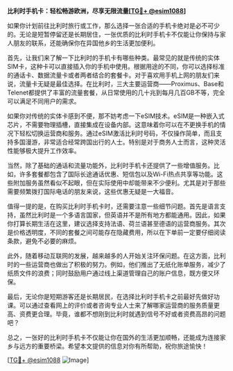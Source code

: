 **比利时手机卡：轻松畅游欧洲，尽享无限流量[[TG💪+ @esim1088](https://t.me/s/esim1088)]**

如果你计划前往比利时旅行或工作，那么选择一张合适的手机卡绝对是必不可少的。无论是短暂停留还是长期居住，一张优质的比利时手机卡不仅能让你保持与家人朋友的联系，还能确保你在异国他乡的生活更加便利。

首先，让我们来了解一下比利时的手机卡有哪些种类。最常见的就是传统的实体SIM卡，这种卡可以直接插入你的手机中使用。根据用途的不同，你可以选择标准的通话卡、数据流量卡或者两者结合的套餐卡。对于喜欢用手机上网的朋友们来说，流量卡无疑是最佳选择。在比利时，三大主要运营商——Proximus、Base和Telenet都提供了丰富的流量套餐，从日常使用的几十兆到每月几百GB不等，完全可以满足不同用户的需求。

如果你对传统的实体卡感到不便，那不妨考虑一下eSIM技术。eSIM是一种嵌入式芯片，不需要物理插槽，直接集成在设备内部。这意味着你可以在不更换手机的情况下轻松切换运营商和服务。通过eSIM激活比利时号码，不仅操作简单，而且支持多国漫游，非常适合经常跨国出行的人士。特别是对于商务人士而言，这种灵活性能够极大提升工作效率。

当然，除了基础的通话和流量功能外，比利时手机卡还提供了一些增值服务。比如，许多套餐都包含了国际长途通话优惠、短信包以及Wi-Fi热点共享等功能。这些附加服务虽然看似不起眼，但在实际使用中却能带来不少便利。尤其是对于那些需要频繁拨打国际电话的朋友来说，这些优惠无疑是一大福音。

值得一提的是，在购买比利时手机卡时，还需要注意一些细节问题。首先是语言支持，虽然比利时是一个多语言国家，但英语并不是所有地方都能通用。因此，如果你打算长期生活在这里，建议选择支持法语、荷兰语甚至德语的运营商服务。其次是价格透明度，不同的套餐之间可能存在隐藏费用，所以在下单前一定要仔细阅读条款，避免不必要的麻烦。

此外，随着移动互联网的发展，越来越多的人开始关注环保问题。在这方面，比利时的一些运营商也做出了积极的努力。例如，他们推出了无纸化账单服务，减少了纸质文件的浪费；同时鼓励用户通过线上渠道管理自己的账户信息，既方便又环保。

最后，无论你是短期游客还是长期居民，在选择比利时手机卡之前最好先做好功课。可以通过查看网上的评价或者咨询专业人士来了解哪家运营商的服务质量更高、资费更合理。毕竟，谁都不想刚到比利时就遇到信号不好或者资费高昂的问题吧？

总之，一张好的比利时手机卡不仅能让你在国外的生活更加顺畅，还能成为连接家乡与远方的重要桥梁。希望本文提供的信息对你有所帮助，祝你旅途愉快！

[[TG💪+ @esim1088](https://t.me/s/esim1088) ![Image](https://i.postimg.cc/4NQfJmqS/Snipaste-2025-05-13-00-14-12.png)]